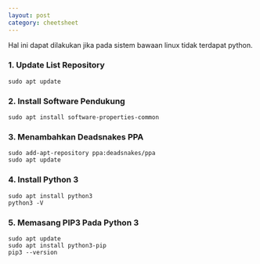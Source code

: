 ```yaml
---
layout: post
category: cheetsheet
---
```


Hal ini dapat dilakukan jika pada sistem bawaan linux tidak terdapat python.

### 1. Update List Repository
```
sudo apt update
```

### 2. Install Software Pendukung
```
sudo apt install software-properties-common
```

### 3. Menambahkan Deadsnakes PPA
```
sudo add-apt-repository ppa:deadsnakes/ppa
sudo apt update
```

### 4. Install Python 3
```
sudo apt install python3
python3 -V
```

### 5. Memasang PIP3 Pada Python 3
```
sudo apt update
sudo apt install python3-pip
pip3 --version
```